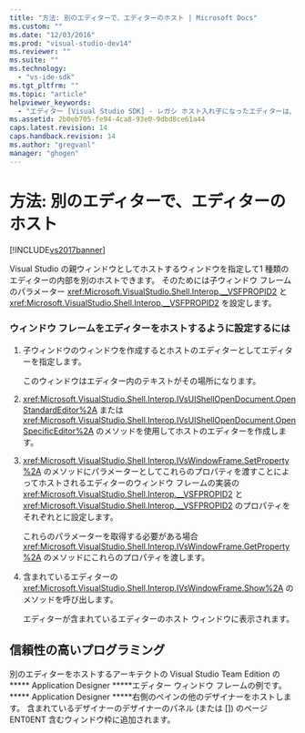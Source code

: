 ```yaml
---
title: "方法: 別のエディターで、エディターのホスト | Microsoft Docs"
ms.custom: ""
ms.date: "12/03/2016"
ms.prod: "visual-studio-dev14"
ms.reviewer: ""
ms.suite: ""
ms.technology: 
  - "vs-ide-sdk"
ms.tgt_pltfrm: ""
ms.topic: "article"
helpviewer_keywords: 
  - "エディター [Visual Studio SDK] - レガシ ホスト入れ子になったエディターは、"
ms.assetid: 2b0eb705-fe94-4ca8-93e0-9dbd8ce61a44
caps.latest.revision: 14
caps.handback.revision: 14
ms.author: "gregvanl"
manager: "ghogen"
---
```

# 方法: 別のエディターで、エディターのホスト
[!INCLUDE[vs2017banner](../code-quality/includes/vs2017banner.md)]

Visual Studio の親ウィンドウとしてホストするウィンドウを指定して1 種類のエディターの内部を別のホストできます。  そのためには子ウィンドウ フレームのパラメーター <xref:Microsoft.VisualStudio.Shell.Interop.__VSFPROPID2> と <xref:Microsoft.VisualStudio.Shell.Interop.__VSFPROPID2> を設定します。  
  
### ウィンドウ フレームをエディターをホストするように設定するには  
  
1.  子ウィンドウのウィンドウを作成するとホストのエディターとしてエディターを指定します。  
  
     このウィンドウはエディター内のテキストがその場所になります。  
  
2.  <xref:Microsoft.VisualStudio.Shell.Interop.IVsUIShellOpenDocument.OpenStandardEditor%2A> または <xref:Microsoft.VisualStudio.Shell.Interop.IVsUIShellOpenDocument.OpenSpecificEditor%2A> のメソッドを使用してホストのエディターを作成します。  
  
3.  <xref:Microsoft.VisualStudio.Shell.Interop.IVsWindowFrame.SetProperty%2A> のメソッドにパラメーターとしてこれらのプロパティを渡すことによってホストされるエディターのウィンドウ フレームの実装の <xref:Microsoft.VisualStudio.Shell.Interop.__VSFPROPID2> と <xref:Microsoft.VisualStudio.Shell.Interop.__VSFPROPID2> のプロパティをそれぞれとに設定します。  
  
     これらのパラメーターを取得する必要がある場合 <xref:Microsoft.VisualStudio.Shell.Interop.IVsWindowFrame.GetProperty%2A> のメソッドにこれらのプロパティを渡します。  
  
4.  含まれているエディターの <xref:Microsoft.VisualStudio.Shell.Interop.IVsWindowFrame.Show%2A> のメソッドを呼び出します。  
  
     エディターが含まれているエディターのホスト ウィンドウに表示されます。  
  
## 信頼性の高いプログラミング  
 別のエディターをホストするアーキテクトの Visual Studio Team Edition の **\*\*\* Application Designer \*\*\***エディター ウィンドウ フレームの例です。  **\*\*\* Application Designer \*\*\***右側のペインの他のデザイナーをホストします。  含まれているデザイナーのデザイナーのパネル \(または \[\]\) のページ ENT0ENT 含むウィンドウ枠に追加されます。